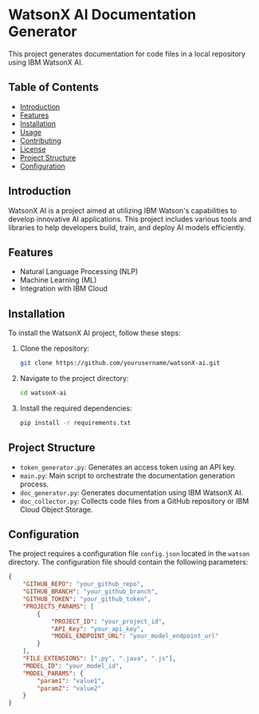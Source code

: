 # WatsonX AI Documentation Generator

This project generates documentation for code files in a local repository using IBM WatsonX AI.

## Table of Contents

- [Introduction](#introduction)
- [Features](#features)
- [Installation](#installation)
- [Usage](#usage)
- [Contributing](#contributing)
- [License](#license)
- [Project Structure](#project-structure)
- [Configuration](#configuration)

## Introduction

WatsonX AI is a project aimed at utilizing IBM Watson's capabilities to develop innovative AI applications. This project includes various tools and libraries to help developers build, train, and deploy AI models efficiently.

## Features

- Natural Language Processing (NLP)
- Machine Learning (ML)
- Integration with IBM Cloud

## Installation

To install the WatsonX AI project, follow these steps:

1. Clone the repository:
    ```bash
    git clone https://github.com/yourusername/watsonX-ai.git
    ```
2. Navigate to the project directory:
    ```bash
    cd watsonX-ai
    ```
3. Install the required dependencies:
    ```bash
    pip install -r requirements.txt
    ```

## Project Structure

- `token_generator.py`: Generates an access token using an API key.
- `main.py`: Main script to orchestrate the documentation generation process.
- `doc_generator.py`: Generates documentation using IBM WatsonX AI.
- `doc_collector.py`: Collects code files from a GitHub repository or IBM Cloud Object Storage.

## Configuration

The project requires a configuration file `config.json` located in the `watson` directory. The configuration file should contain the following parameters:

```json
{
    "GITHUB_REPO": "your_github_repo",
    "GITHUB_BRANCH": "your_github_branch",
    "GITHUB_TOKEN": "your_github_token",
    "PROJECTS_PARAMS": [
        {
            "PROJECT_ID": "your_project_id",
            "API_Key": "your_api_key",
            "MODEL_ENDPOINT_URL": "your_model_endpoint_url"
        }
    ],
    "FILE_EXTENSIONS": [".py", ".java", ".js"],
    "MODEL_ID": "your_model_id",
    "MODEL_PARAMS": {
        "param1": "value1",
        "param2": "value2"
    }
}
```